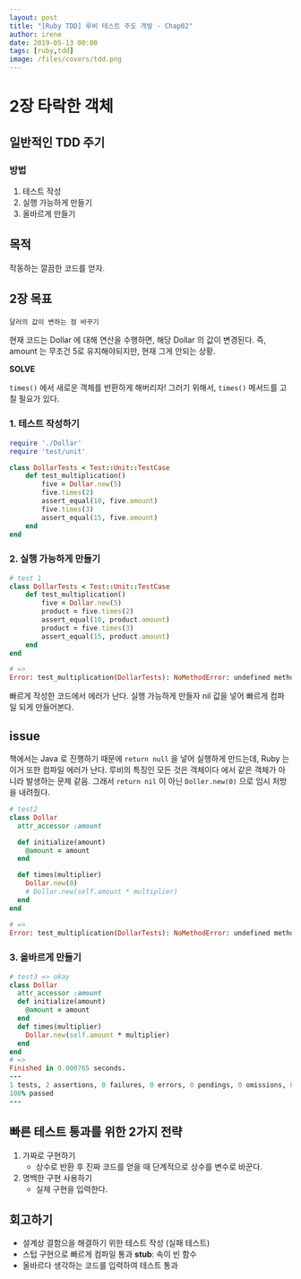 ```yaml
---
layout: post
title: "[Ruby TDD] 루비 테스트 주도 개발 - Chap02"
author: irene
date: 2019-05-13 00:00
tags: [ruby,tdd]
image: /files/covers/tdd.png
---
```


# 2장 타락한 객체

## 일반적인 TDD 주기

### 방법

1. 테스트 작성
2. 실행 가능하게 만들기 
3. 올바르게 만들기

## 목적 
 
작동하는 깔끔한 코드를 얻자.

## 2장 목표

    달러의 값이 변하는 점 바꾸기

현재 코드는 Dollar 에 대해 연산을 수행하면, 해당 Dollar 의 값이 변경된다. 즉, amount 는 무조건 5로 유지해야되지만, 현재 그게 안되는 상황.

__SOLVE__
 
`times()` 에서 새로운 객체를 반환하게 해버리자! 그러기 위해서, `times()` 메서드를 고칠 필요가 있다.

### 1. 테스트 작성하기

```ruby
require './Dollar'
require 'test/unit'

class DollarTests < Test::Unit::TestCase
    def test_multiplication()
        five = Dollar.new(5)
        five.times(2)
        assert_equal(10, five.amount)
        five.times(3)
        assert_equal(15, five.amount)
    end
end
```

### 2. 실행 가능하게 만들기 

```ruby
# test 1
class DollarTests < Test::Unit::TestCase
    def test_multiplication()
        five = Dollar.new(5)
        product = five.times(2)
        assert_equal(10, product.amount)
        product = five.times(3)
        assert_equal(15, product.amount)
    end
end

# => 
Error: test_multiplication(DollarTests): NoMethodError: undefined method 'amount' for 10:Integer
``` 

빠르게 작성한 코드에서 에러가 난다. 실행 가능하게 만들자 nil 값을 넣어 빠르게 컴파일 되게 만들어본다. 


## issue

책에서는 Java 로 진행하기 때문에 `return null` 을 넣어 실행하게 만드는데, Ruby 는 이거 또한 컴파일 에러가 난다. 루비의 특징인 모든 것은 객체이다 에서 같은 객체가 아니라 발생하는 문제 같음. 그래서 `return nil` 이 아닌 `Doller.new(0)` 으로 임시 처방을 내려줬다. 

```ruby
# test2
class Dollar
  attr_accessor :amount

  def initialize(amount)
    @amount = amount
  end

  def times(multiplier)
    Dollar.new(0)
    # Dollar.new(self.amount * multiplier)
  end
end

# => 
Error: test_multiplication(DollarTests): NoMethodError: undefined method `amount' for nil:NilClass
```

### 3. 올바르게 만들기

```ruby
# test3 => okay
class Dollar
  attr_accessor :amount
  def initialize(amount)
    @amount = amount
  end
  def times(multiplier)
    Dollar.new(self.amount * multiplier)
  end
end
# =>
Finished in 0.000765 seconds.
---
1 tests, 2 assertions, 0 failures, 0 errors, 0 pendings, 0 omissions, 0 notifications
100% passed
---
```

## 빠른 테스트 통과를 위한 2가지 전략 

1. 가짜로 구현하기
    - 상수로 반환 후 진짜 코드를 얻을 때 단계적으로 상수를 변수로 바꾼다.
2. 명백한 구현 사용하기
    - 실제 구현을 입력한다.

## 회고하기

- 설계상 결함으을 해결하기 위한 테스트 작성 (실패 테스트)
- 스텁 구현으로 빠르게 컴파일 통과 
    **stub**: 속이 빈 함수
- 올바르다 생각하는 코드를 입력하여 테스트 통과